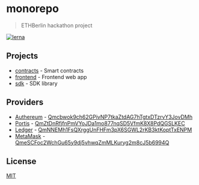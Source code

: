 # monorepo

> ETHBerlin hackathon project

[![lerna](https://img.shields.io/badge/maintained%20with-lerna-cc00ff.svg)](https://lerna.js.org/)

## Projects

- [contracts](packages/contracts) - Smart contracts
- [frontend](packages/frontend) - Frontend web app
- [sdk](packages/sdk) - SDK library

## Providers

- [Authereum](https://authereum.org/) - [Qmcbwok9ch62GPivNP7tkaZtdAG7hTgtxDTzrvY3JovDMh](https://cloudflare-ipfs.com/ipfs/Qmcbwok9ch62GPivNP7tkaZtdAG7hTgtxDTzrvY3JovDMh)
- [Portis](https://www.portis.io/) - [QmZtDnRfjfnPmVYoJDa1mo877nqSD5VfmK8X8PdQGSLKEC](https://cloudflare-ipfs.com/ipfs/QmZtDnRfjfnPmVYoJDa1mo877nqSD5VfmK8X8PdQGSLKEC)
- [Ledger](https://www.ledger.com/QmNNEMh1FsQXrggUnFHFm3pX6SGWL2rKB3ktKoptTxENPM) - [QmNNEMh1FsQXrggUnFHFm3pX6SGWL2rKB3ktKoptTxENPM](https://cloudflare-ipfs.com/ipfs/QmNNEMh1FsQXrggUnFHFm3pX6SGWL2rKB3ktKoptTxENPM)
- [MetaMask](https://metamask.io/QmeSCFoc2WchGu65y9dj5vhwqZmMLKuryg2m8cJ5b6994Q) - [QmeSCFoc2WchGu65y9dj5vhwqZmMLKuryg2m8cJ5b6994Q](https://cloudflare-ipfs.com/ipfs/QmeSCFoc2WchGu65y9dj5vhwqZmMLKuryg2m8cJ5b6994Q)

## License

[MIT](LICENSE)
